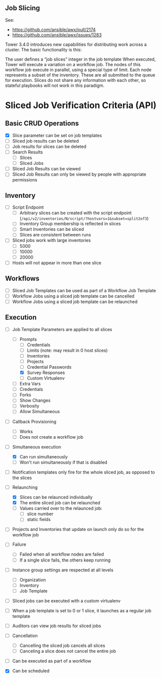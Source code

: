 Job Slicing
-------------

See:
* https://github.com/ansible/awx/pull/2174
* https://github.com/ansible/awx/issues/1283

Tower 3.4.0 introduces new capabilities for distributing work across a cluster. The basic functionality is this:

The user defines a “job slices” integer in the job template
When executed, Tower will execute a variation on a workflow job. The nodes of this workflow job execute in parallel, using a special type of limit.
Each node represents a subset of the inventory. These are all submitted to the queue for execution.
Slices do not share any information with each other, so stateful playbooks will not work in this paradigm.

# Sliced Job Verification Criteria (API)

## Basic CRUD Operations

- [x] Slice parameter can be set on job templates
- [ ] Sliced job results can be deleted
- [ ] Job results for slices can be deleted
- [ ] Search Results
  - [ ] Slices
  - [ ] Sliced Jobs
- [ ] Sliced Job Results can be viewed
- [ ] Sliced Job Results can only be viewed by people with appropriate permissions

## Inventory

- [ ] Script Endpoint
  - [ ] Arbitrary slices can be created with the script endpoint (`/api/v2/inventories/N/script/?hostvars=1&subset=split2of3`)
  - [ ] Inventory Group membership is reflected in slices
  - [ ] Smart Inventories can be sliced
  - [ ] Slices are consistent between runs
- [ ] Sliced jobs work with large inventories
  - [ ] 5000
  - [ ] 10000
  - [ ] 20000
- [ ] Hosts will not appear in more than one slice

## Workflows

- [ ] Sliced Job Templates can be used as part of a Workflow Job Template
- [ ] Workflow Jobs using a sliced job template can be cancelled
- [ ] Workflow Jobs using a sliced job template can be relaunched

## Execution
- [ ] Job Template Parameters are applied to all slices
  - [ ] Prompts
    - [ ] Credentials
    - [ ] Limits (note: may result in 0 host slices)
    - [ ] Inventories
    - [ ] Projects
    - [ ] Credential Passwords
    - [x] Survey Responses
    - [ ] Custom Virtualenv
  - [ ] Extra Vars
  - [ ] Credentials
  - [ ] Forks
  - [ ] Show Changes
  - [ ] Verbosity
  - [ ] Allow Simultaneous
- [ ] Callback Provisioning
  - [ ] Works
  - [ ] Does not create a workflow job
- [ ] Simultaneous execution
  - [x] Can run simultaneously
  - [ ] Won't run simultaneously if that is disabled
- [ ] Notification templates only fire for the whole sliced job, as opposed to the slices
- [ ] Relaunching
  - [x] Slices can be relaunced individually
  - [x] The entire sliced job can be relaunched
  - [ ] Values carried over to the relaunced job:
    - [ ] slice number
    - [ ] static fields
- [ ] Projects and Inventories that update on launch only do so for the workflow job
- [ ] Failure
  - [ ] Failed when all workflow nodes are failed
  - [ ] If a single slice fails, the others keep running
- [ ] Instance group settings are respected at all levels
  - [ ] Organization
  - [ ] Inventory
  - [ ] Job Template
- [ ] Sliced jobs can be executed with a custom virtualenv
- [ ] When a job template is set to 0 or 1 slice, it launches as a regular job template
- [ ] Auditors can view job results for sliced jobs
- [ ] Cancellation
  - [ ] Cancelling the sliced job cancels all slices
  - [ ] Canceling a slice does not cancel the entire job
- [ ] Can be executed as part of a workflow
- [x] Can be scheduled

